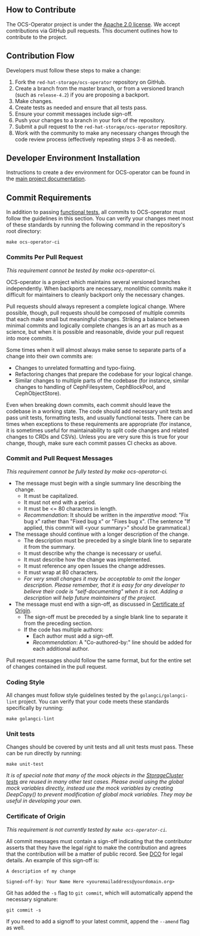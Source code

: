 ## How to Contribute

The OCS-Operator project is under the [Apache 2.0 license](LICENSE). We accept
contributions via GitHub pull requests. This document outlines how to
contribute to the project.

## Contribution Flow

Developers must follow these steps to make a change:

1. Fork the `red-hat-storage/ocs-operator` repository on GitHub.
2. Create a branch from the master branch, or from a versioned branch (such
   as `release-4.2`) if you are proposing a backport.
3. Make changes.
4. Create tests as needed and ensure that all tests pass.
5. Ensure your commit messages include sign-off.
6. Push your changes to a branch in your fork of the repository.
7. Submit a pull request to the `red-hat-storage/ocs-operator` repository.
8. Work with the community to make any necessary changes through the code
   review process (effectively repeating steps 3-8 as needed).

## Developer Environment Installation

Instructions to create a dev environment for OCS-operator can be found in the
[main project documentation](./README.md#installation-of-development-builds).

## Commit Requirements

In addition to passing [functional tests](./README.md#functional-tests), all
commits to OCS-operator must follow the guidelines in this section. You can
verify your changes meet most of these standards by running the following
command in the repository's root directory:

```
make ocs-operator-ci
```

### Commits Per Pull Request

*This requirement cannot be tested by make ocs-operator-ci.*

OCS-operator is a project which maintains several versioned branches
independently. When backports are necessary, monolithic commits make it
difficult for maintainers to cleanly backport only the necessary changes.

Pull requests should always represent a complete logical change. Where
possible, though, pull requests should be composed of multiple commits that
each make small but meaningful changes. Striking a balance between minimal
commits and logically complete changes is an art as much as a science, but
when it is possible and reasonable, divide your pull request into more commits.

Some times when it will almost always make sense to separate parts of a change
into their own commits are:
- Changes to unrelated formatting and typo-fixing.
- Refactoring changes that prepare the codebase for your logical change.
- Similar changes to multiple parts of the codebase (for instance, similar
  changes to handling of CephFilesystem, CephBlockPool, and CephObjectStore).

Even when breaking down commits, each commit should leave the codebase in a
working state. The code should add necessary unit tests and pass unit tests,
formatting tests, and usually functional tests. There can be times when
exceptions to these requirements are appropriate (for instance, it is sometimes
useful for maintainability to split code changes and related changes to CRDs
and CSVs). Unless you are very sure this is true for your change, though, make
sure each commit passes CI checks as above.

### Commit and Pull Request Messages

*This requirement cannot be fully tested by make ocs-operator-ci.*

- The message must begin with a single summary line describing the change.
  - It must be capitalized.
  - It must not end with a period.
  - It must be <= 80 characters in length.
  - *Recommendation*: It should be written in the *imperative mood*: "Fix bug x"
    rather than "Fixed bug x" or "Fixes bug x". (The sentence "If applied, this
    commit will \<your summary\>" should be grammatical.)
- The message should continue with a longer description of the change.
  - The description must be preceded by a single blank line to separate it from
    the summary.
  - It must describe why the change is necessary or useful.
  - It must describe how the change was implemented.
  - It must reference any open Issues the change addresses.
  - It must wrap at 80 characters.
  - *For very small changes it may be acceptable to omit the longer description.
    Please remember, that it is easy for any developer to believe their code is
    "self-documenting" when it is not. Adding a description will help future
    maintainers of the project.*
- The message must end with a sign-off, as discussed in [Certificate of
  Origin](#certificate-of-origin).
  - The sign-off must be preceded by a single blank line to separate it from
    the preceding section. 
  - If the code has multiple authors:
     - Each author must add a sign-off.
     - *Recommendation*: A "Co-authored-by:" line should be added for each
       additional author.

Pull request messages should follow the same format, but for the entire set of
changes contained in the pull request.

### Coding Style

All changes must follow style guidelines tested by the `golangci/golangci-lint`
project. You can verify that your code meets these standards specifically by
running:

```
make golangci-lint
```

### Unit tests

Changes should be covered by unit tests and all unit tests must pass. These
can be run directly by running:

```
make unit-test
``` 

*It is of special note that many of the mock objects in the [StorageCluster
tests](./pkg/controller/storagecluster/storagecluster_controller_test.go) are
reused in many other test cases. Please avoid using the global mock variables directly, instead use the mock variables by creating DeepCopy() to prevent modification of global mock variables. They may be useful in developing your own.*

### Certificate of Origin

*This requirement is not currently tested by `make ocs-operator-ci`.*

All commit messages must contain a sign-off indicating that the contributor
asserts that they have the legal right to make the contribution and agrees
that the contribution will be a matter of public record. See [DCO](./DCO) for
legal details. An example of this sign-off is:

```
A description of my change

Signed-off-by: Your Name Here <youremailaddress@yourdomain.org>
```

Git has added the `-s` flag to `git commit`, which will automatically
append the necessary signature:

```
git commit -s
```

If you need to add a signoff to your latest commit, append the `--amend` flag
as well.
